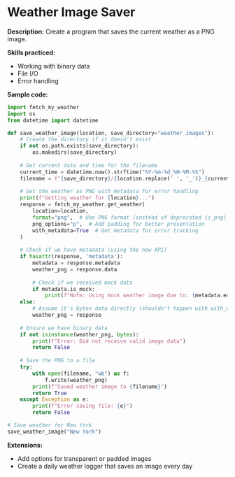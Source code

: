 # Weather Image Saver

**Description:** Create a program that saves the current weather as a PNG image.

**Skills practiced:**
- Working with binary data
- File I/O
- Error handling

**Sample code:**

```python
import fetch_my_weather
import os
from datetime import datetime

def save_weather_image(location, save_directory="weather_images"):
    # Create the directory if it doesn't exist
    if not os.path.exists(save_directory):
        os.makedirs(save_directory)
    
    # Get current date and time for the filename
    current_time = datetime.now().strftime("%Y-%m-%d_%H-%M-%S")
    filename = f"{save_directory}/{location.replace(' ', '_')}_{current_time}.png"
    
    # Get the weather as PNG with metadata for error handling
    print(f"Getting weather for {location}...")
    response = fetch_my_weather.get_weather(
        location=location, 
        format="png",  # Use PNG format (instead of deprecated is_png)
        png_options="p",  # Add padding for better presentation
        with_metadata=True  # Get metadata for error tracking
    )
    
    # Check if we have metadata (using the new API)
    if hasattr(response, 'metadata'):
        metadata = response.metadata
        weather_png = response.data
        
        # Check if we received mock data
        if metadata.is_mock:
            print(f"Note: Using mock weather image due to: {metadata.error_message}")
    else:
        # Assume it's bytes data directly (shouldn't happen with with_metadata=True)
        weather_png = response
    
    # Ensure we have binary data
    if not isinstance(weather_png, bytes):
        print(f"Error: Did not receive valid image data")
        return False
    
    # Save the PNG to a file
    try:
        with open(filename, "wb") as f:
            f.write(weather_png)
        print(f"Saved weather image to {filename}")
        return True
    except Exception as e:
        print(f"Error saving file: {e}")
        return False

# Save weather for New York
save_weather_image("New York")
```

**Extensions:**
- Add options for transparent or padded images
- Create a daily weather logger that saves an image every day